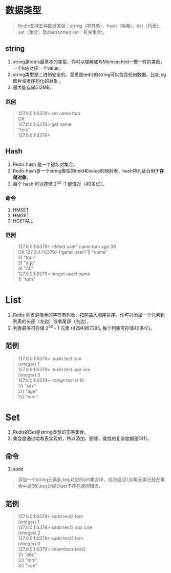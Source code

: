 # 数据类型
> Redis支持五种数据类型：string（字符串），hash（哈希），list（列表），set（集合）及zset(sorted set：有序集合)。
## string
1. string是redis最基本的类型，你可以理解成与Memcached一模一样的类型，一个key对应一个value。
1. string类型是二进制安全的。意思是redis的string可以包含任何数据。比如jpg图片或者序列化的对象 。
1. 最大能存储512MB。
### 范例
> 127.0.0.1:6379> set name tom  
> OK  
> 127.0.0.1:6379> get name  
> "tom"  
> 127.0.0.1:6379>  
## Hash
1. Redis hash 是一个键名对集合。
1. Redis hash是一个string类型的field和value的映射表，hash特别适合用于**存储对象**。
1. 每个 hash 可以存储 2<sup>32</sup> -1 键值对（40多亿）。
### 命令
1. HMSET
1. HMGET
1. HGETALL 

### 范例
> 127.0.0.1:6379> HMset user1 name tom age 30  
> OK
> 127.0.0.1:6379> hgetall user1
> 1\) "name"  
> 2\) "tom"  
> 3\) "age"   
> 4\) "30"    
> 127.0.0.1:6379> hmget user1 name  
> 1\) "tom"
# List
1. Redis 列表是简单的字符串列表，按照插入顺序排序。你可以添加一个元素到列表的头部（左边）或者尾部（右边）。
1. 列表最多可存储 2<sup>32</sup> - 1 元素 (4294967295, 每个列表可存储40多亿)。
## 范例
> 127.0.0.1:6379> lpush test tom  
> (integer) 1  
> 127.0.0.1:6379> lpush test age sex  
> (integer) 3      
> 127.0.0.1:6379> lrange test 0 10   
> 1/) "sex"   
> 2/) "age"  
> 3/) "tom"  
# Set
1. Redis的Set是string类型的无序集合。
1. 集合是通过哈希表实现的，所以添加，删除，查找的复杂度都是O(1)。
## 命令
1. sadd  
> 添加一个string元素到,key对应的set集合中，成功返回1,如果元素已经在集合中返回0,key对应的set不存在返回错误。 
## 范例
> 127.0.0.1:6379> sadd test2 tom    
> (integer) 1  
> 127.0.0.1:6379> sadd test2 abc cde  
> (integer) 2    
> 127.0.0.1:6379> sadd test2 tom    
> (integer) 0    
> 127.0.0.1:6379> smembers test2   
> 1/) "abc"   
> 2/) "tom"  
> 3/) "cde"  